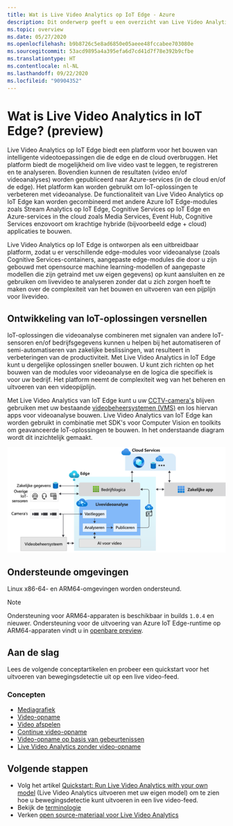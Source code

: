 ```yaml
---
title: Wat is Live Video Analytics op IoT Edge - Azure
description: Dit onderwerp geeft u een overzicht van Live Video Analytics op IoT Edge. Het platform biedt u mogelijkheden om uw IoT-oplossingen te verbeteren. Bijvoorbeeld het vastleggen, opnemen en analyseren van live video en het publiceren van de resultaten (video en/of video-analyse) naar Azure-services.
ms.topic: overview
ms.date: 05/27/2020
ms.openlocfilehash: b9b8726c5e8ad6850e05aeee48fccabee703080e
ms.sourcegitcommit: 53acd9895a4a395efa6d7cd41d7f78e392b9cfbe
ms.translationtype: HT
ms.contentlocale: nl-NL
ms.lasthandoff: 09/22/2020
ms.locfileid: "90904352"
---
```

# <a name="what-is-live-video-analytics-on-iot-edge-preview"></a>Wat is Live Video Analytics in IoT Edge? (preview)

Live Video Analytics op IoT Edge biedt een platform voor het bouwen van intelligente videotoepassingen die de edge en de cloud overbruggen. Het platform biedt de mogelijkheid om live video vast te leggen, te registreren en te analyseren. Bovendien kunnen de resultaten (video en/of videoanalyses) worden gepubliceerd naar Azure-services (in de cloud en/of de edge). Het platform kan worden gebruikt om IoT-oplossingen te verbeteren met videoanalyse. De functionaliteit van Live Video Analytics op IoT Edge kan worden gecombineerd met andere Azure IoT Edge-modules zoals Stream Analytics op IoT Edge, Cognitive Services op IoT Edge en Azure-services in the cloud zoals Media Services, Event Hub, Cognitive Services enzovoort om krachtige hybride (bijvoorbeeld edge + cloud) applicaties te bouwen.

Live Video Analytics op IoT Edge is ontworpen als een uitbreidbaar platform, zodat u er verschillende edge-modules voor videoanalyse (zoals Cognitive Services-containers, aangepaste edge-modules die door u zijn gebouwd met opensource machine learning-modellen of aangepaste modellen die zijn getraind met uw eigen gegevens) op kunt aansluiten en ze gebruiken om livevideo te analyseren zonder dat u zich zorgen hoeft te maken over de complexiteit van het bouwen en uitvoeren van een pijplijn voor livevideo.

## <a name="accelerate-iot-solutions-development"></a>Ontwikkeling van IoT-oplossingen versnellen 

IoT-oplossingen die videoanalyse combineren met signalen van andere IoT-sensoren en/of bedrijfsgegevens kunnen u helpen bij het automatiseren of semi-automatiseren van zakelijke beslissingen, wat resulteert in verbeteringen van de productiviteit. Met Live Video Analytics in IoT Edge kunt u dergelijke oplossingen sneller bouwen. U kunt zich richten op het bouwen van de modules voor videoanalyse en de logica die specifiek is voor uw bedrijf. Het platform neemt de complexiteit weg van het beheren en uitvoeren van een videopijplijn.

Met Live Video Analytics van IoT Edge kunt u uw [CCTV-camera's](https://en.wikipedia.org/wiki/Closed-circuit_television_camera) blijven gebruiken met uw bestaande [videobeheersystemen (VMS)](https://en.wikipedia.org/wiki/Video_management_system) en los hiervan apps voor videoanalyse bouwen. Live Video Analytics van IoT Edge kan worden gebruikt in combinatie met SDK's voor Computer Vision en toolkits om geavanceerde IoT-oplossingen te bouwen. In het onderstaande diagram wordt dit inzichtelijk gemaakt.

![IoT-oplossingen ontwikkelen met Live Video Analytics op IoT Edge](./media/overview/product-diagram.svg)

## <a name="supported-environments"></a>Ondersteunde omgevingen

Linux x86-64- en ARM64-omgevingen worden ondersteund.
> [!NOTE]
> Ondersteuning voor ARM64-apparaten is beschikbaar in builds `1.0.4` en nieuwer.
> Ondersteuning voor de uitvoering van Azure IoT Edge-runtime op ARM64-apparaten vindt u in [openbare preview](https://azure.microsoft.com/support/legal/preview-supplemental-terms/).

## <a name="get-started"></a>Aan de slag

Lees de volgende conceptartikelen en probeer een quickstart voor het uitvoeren van bewegingsdetectie uit op een live video-feed.

### <a name="concepts"></a>Concepten

* [Mediagrafiek](media-graph-concept.md)
* [Video-opname](video-recording-concept.md)
* [Video afspelen](video-playback-concept.md)
* [Continue video-opname](continuous-video-recording-concept.md)
* [Video-opname op basis van gebeurtenissen](event-based-video-recording-concept.md)
* [Live Video Analytics zonder video-opname](analyze-live-video-concept.md)

## <a name="next-steps"></a>Volgende stappen

* Volg het artikel [Quickstart: Run Live Video Analytics with your own model](use-your-model-quickstart.md) (Live Video Analytics uitvoeren met uw eigen model) om te zien hoe u bewegingsdetectie kunt uitvoeren in een live video-feed.
* Bekijk de [terminologie](terminology.md)
* Verken [open source-materiaal voor Live Video Analytics](https://github.com/Azure/live-video-analytics)

